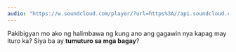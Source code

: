 ```yaml
---
audio: "https://w.soundcloud.com/player/?url=https%3A//api.soundcloud.com/tracks/1472769016%3Fsecret_token%3Ds-gtZTXqLqNqr&color=%23ff5500&auto_play=true&hide_related=false&show_comments=true&show_user=true&show_reposts=false&show_teaser=true&visual=true"
---
```


Pakibigyan mo ako ng halimbawa ng kung ano ang gagawin nya kapag may ituro ka? Siya ba ay <strong>tumuturo sa mga bagay</strong>?